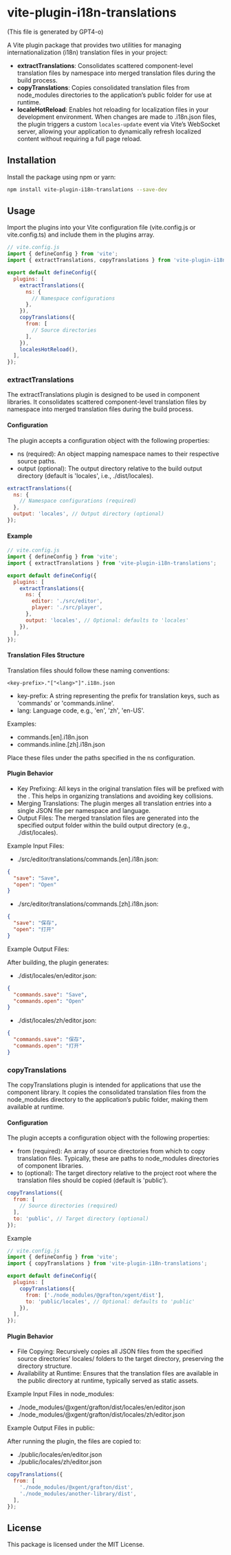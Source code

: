 # vite-plugin-i18n-translations

(This file is generated by GPT4-o)

A Vite plugin package that provides two utilities for managing internationalization (i18n) translation files in your project:

- **extractTranslations**: Consolidates scattered component-level translation files by namespace into merged translation files during the build process.
- **copyTranslations**: Copies consolidated translation files from node_modules directories to the application’s public folder for use at runtime.
- **localeHotReload**: Enables hot reloading for localization files in your development environment. When changes are made to .i18n.json files, the plugin triggers a custom `locales-update` event via Vite’s WebSocket server, allowing your application to dynamically refresh localized content without requiring a full page reload. 

## Installation

Install the package using npm or yarn:

```bash
npm install vite-plugin-i18n-translations --save-dev
```

## Usage

Import the plugins into your Vite configuration file (vite.config.js or vite.config.ts) and include them in the plugins array.

```js
// vite.config.js
import { defineConfig } from 'vite';
import { extractTranslations, copyTranslations } from 'vite-plugin-i18n-translations';

export default defineConfig({
  plugins: [
    extractTranslations({
      ns: {
        // Namespace configurations
      },
    }),
    copyTranslations({
      from: [
        // Source directories
      ],
    }),
    localesHotReload(),
  ],
});
```

### extractTranslations

The extractTranslations plugin is designed to be used in component libraries. It consolidates scattered component-level translation files by namespace into merged translation files during the build process.

#### Configuration

The plugin accepts a configuration object with the following properties:

- ns (required): An object mapping namespace names to their respective source paths.
- output (optional): The output directory relative to the build output directory (default is 'locales', i.e., ./dist/locales).

```js
extractTranslations({
  ns: {
    // Namespace configurations (required)
  },
  output: 'locales', // Output directory (optional)
});
```

#### Example

```js
// vite.config.js
import { defineConfig } from 'vite';
import { extractTranslations } from 'vite-plugin-i18n-translations';

export default defineConfig({
  plugins: [
    extractTranslations({
      ns: {
        editor: './src/editor',
        player: './src/player',
      },
      output: 'locales', // Optional: defaults to 'locales'
    }),
  ],
});
```

#### Translation Files Structure

Translation files should follow these naming conventions:

`<key-prefix>."["<lang>"]".i18n.json`

- key-prefix: A string representing the prefix for translation keys, such as 'commands' or 'commands.inline'.
- lang: Language code, e.g., 'en', 'zh', 'en-US'.

Examples:
- commands.[en].i18n.json
- commands.inline.[zh].i18n.json

Place these files under the paths specified in the ns configuration.

#### Plugin Behavior

- Key Prefixing: All keys in the original translation files will be prefixed with the <key-prefix>. This helps in organizing translations and avoiding key collisions.
- Merging Translations: The plugin merges all translation entries into a single JSON file per namespace and language.
- Output Files: The merged translation files are generated into the specified output folder within the build output directory (e.g., ./dist/locales).

Example Input Files:

- ./src/editor/translations/commands.[en].i18n.json:
  
```json
{
  "save": "Save",
  "open": "Open"
}
```

- ./src/editor/translations/commands.[zh].i18n.json:

```json
{
  "save": "保存",
  "open": "打开"
}
```

Example Output Files:

After building, the plugin generates:

- ./dist/locales/en/editor.json:

```json
{
  "commands.save": "Save",
  "commands.open": "Open"
}
```

- ./dist/locales/zh/editor.json:

```json
{
  "commands.save": "保存",
  "commands.open": "打开"
}
```

### copyTranslations

The copyTranslations plugin is intended for applications that use the component library. It copies the consolidated translation files from the node_modules directory to the application’s public folder, making them available at runtime.

#### Configuration

The plugin accepts a configuration object with the following properties:

- from (required): An array of source directories from which to copy translation files. Typically, these are paths to node_modules directories of component libraries.
- to (optional): The target directory relative to the project root where the translation files should be copied (default is 'public').

```js
copyTranslations({
  from: [
    // Source directories (required)
  ],
  to: 'public', // Target directory (optional)
});
```

Example

```js
// vite.config.js
import { defineConfig } from 'vite';
import { copyTranslations } from 'vite-plugin-i18n-translations';

export default defineConfig({
  plugins: [
    copyTranslations({
      from: ['./node_modules/@grafton/xgent/dist'],
      to: 'public/locales', // Optional: defaults to 'public'
    }),
  ],
});
```

#### Plugin Behavior

- File Copying: Recursively copies all JSON files from the specified source directories’ locales/<lang> folders to the target directory, preserving the directory structure.
- Availability at Runtime: Ensures that the translation files are available in the public directory at runtime, typically served as static assets.

Example Input Files in node_modules:

- ./node_modules/@xgent/grafton/dist/locales/en/editor.json
- ./node_modules/@xgent/grafton/dist/locales/zh/editor.json

Example Output Files in public:

After running the plugin, the files are copied to:

- ./public/locales/en/editor.json
- ./public/locales/zh/editor.json

```js
copyTranslations({
  from: [
    './node_modules/@xgent/grafton/dist',
    './node_modules/another-library/dist',
  ],
});
```

## License

This package is licensed under the MIT License.